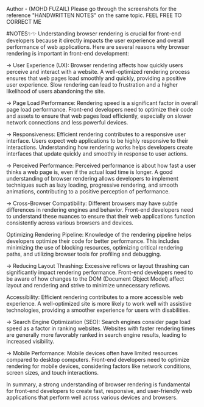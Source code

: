 Author - (MOHD FUZAIL)
Please go through the screenshots for the reference "HANDWRITTEN NOTES" on the same topic. FEEL FREE TO CORRECT ME

#NOTES✨✨
Understanding browser rendering is crucial for front-end developers because it directly impacts the user experience and overall performance of web applications. Here are several reasons why browser rendering is important in front-end development:

-> User Experience (UX): Browser rendering affects how quickly users perceive and interact with a website. A well-optimized rendering process ensures that web pages load smoothly and quickly, providing a positive user experience. Slow rendering can lead to frustration and a higher likelihood of users abandoning the site.

-> Page Load Performance: Rendering speed is a significant factor in overall page load performance. Front-end developers need to optimize their code and assets to ensure that web pages load efficiently, especially on slower network connections and less powerful devices.

-> Responsiveness: Efficient rendering contributes to a responsive user interface. Users expect web applications to be highly responsive to their interactions. Understanding how rendering works helps developers create interfaces that update quickly and smoothly in response to user actions.

-> Perceived Performance: Perceived performance is about how fast a user thinks a web page is, even if the actual load time is longer. A good understanding of browser rendering allows developers to implement techniques such as lazy loading, progressive rendering, and smooth animations, contributing to a positive perception of performance.

-> Cross-Browser Compatibility: Different browsers may have subtle differences in rendering engines and behavior. Front-end developers need to understand these nuances to ensure that their web applications function consistently across various browsers and devices.

Optimizing Rendering Pipeline: Knowledge of the rendering pipeline helps developers optimize their code for better performance. This includes minimizing the use of blocking resources, optimizing critical rendering paths, and utilizing browser tools for profiling and debugging.

-> Reducing Layout Thrashing: Excessive reflows or layout thrashing can significantly impact rendering performance. Front-end developers need to be aware of how changes to the DOM (Document Object Model) affect layout and rendering and strive to minimize unnecessary reflows.

Accessibility: Efficient rendering contributes to a more accessible web experience. A well-optimized site is more likely to work well with assistive technologies, providing a smoother experience for users with disabilities.

-> Search Engine Optimization (SEO): Search engines consider page load speed as a factor in ranking websites. Websites with faster rendering times are generally more favorably ranked in search engine results, leading to increased visibility.

-> Mobile Performance: Mobile devices often have limited resources compared to desktop computers. Front-end developers need to optimize rendering for mobile devices, considering factors like network conditions, screen sizes, and touch interactions.

In summary, a strong understanding of browser rendering is fundamental for front-end developers to create fast, responsive, and user-friendly web applications that perform well across various devices and browsers.
